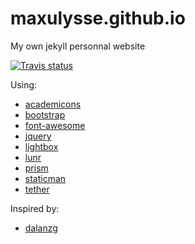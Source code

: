 # maxulysse.github.io
My own jekyll personnal website

[![Travis status][travis-badge]][travis-link]

Using:
- [academicons](https://jpswalsh.github.io/academicons/)
- [bootstrap](https://getbootstrap.com/)
- [font-awesome](http://fontawesome.io/)
- [jquery](https://jquery.com/)
- [lightbox](http://lokeshdhakar.com/projects/lightbox2/)
- [lunr](https://lunrjs.com/)
- [prism](http://prismjs.com/)
- [staticman](https://staticman.net/)
- [tether](http://tether.io/)

Inspired by:
- [dalanzg](https://github.com/dalanzg/)

[travis-badge]: https://api.travis-ci.org/MaxUlysse/maxulysse.github.io.svg
[travis-link]: https://travis-ci.org/MaxUlysse/maxulysse.github.io
